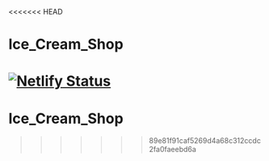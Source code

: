 <<<<<<< HEAD
# Ice_Cream_Shop
[![Netlify Status](https://api.netlify.com/api/v1/badges/1a239628-7187-4da2-ade8-873f0b1de49f/deploy-status)](https://app.netlify.com/sites/ice-creams-shops/deploys)
=======
# Ice_Cream_Shop
>>>>>>> 89e81f91caf5269d4a68c312ccdc2fa0faeebd6a
